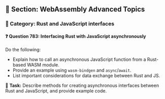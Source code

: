## 📘 Section: WebAssembly Advanced Topics  
### 🔹 Category: Rust and JavaScript interfaces  
#### ❓ Question 783: Interfacing Rust with JavaScript asynchronously

Do the following:

- Explain how to call an asynchronous JavaScript function from a Rust-based WASM module.
- Provide an example using `wasm-bindgen` and `async`/`await`.
- List important considerations for data exchange between Rust and JS.

🔧 **Task:** Describe methods for creating asynchronous interfaces between Rust and JavaScript, and provide example code.
